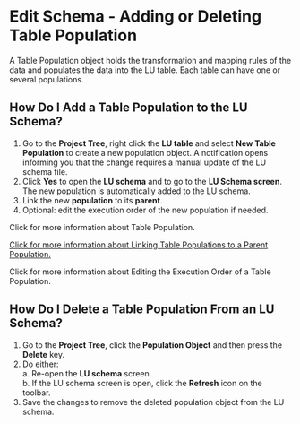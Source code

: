 # Edit Schema - Adding or Deleting Table Population

A Table Population object holds the transformation and mapping rules of the data and populates the data into the LU table. Each table can have one or several populations. 

## How Do I Add a Table Population to the LU Schema?
1. Go to the **Project Tree**, right click the **LU table** and select **New Table Population** to create a new population object.  A notification opens informing you that the change requires a manual update of the LU schema file.
1. Click **Yes** to open the **LU schema** and to go to the **LU Schema screen**. The new population is automatically added to the LU schema. 
1. Link the new **population** to its **parent**.
1. Optional: edit the execution order of the new population if needed.

Click for more information about Table Population.

[Click for more information about Linking Table Populations to a Parent Population.](https://github.com/k2view-academy/K2View-Academy/blob/master/articles/03_logical_units/12_LU_hierarchy_and_linking_table_population.md)

Click for more information about Editing the Execution Order of a Table Population.

## How Do I Delete a Table Population From an LU Schema? 
1. Go to the **Project Tree**, click the **Population Object** and then press the **Delete** key. 
1. Do either:\
  a. Re-open the **LU schema** screen. \
  b. If the LU schema screen is open, click the **Refresh** icon on the toolbar.
1. Save the changes to remove the deleted population object from the LU schema.
